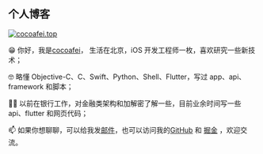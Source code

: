 ## 个人博客

[![cocoafei.top](https://github.com/muzipiao/muzipiao.github.io/workflows/cocoafei.top/badge.svg)](https://cocoafei.top)

😁  你好，我是[cocoafei](https://github.com/muzipiao)， 生活在北京，iOS 开发工程师一枚，喜欢研究一些新技术；

🤓  略懂 Objective-C、C、Swift、Python、Shell、Flutter，写过 app、api、framework 和脚本；

👨‍💻‍  以前在银行工作，对金融类架构和加解密了解一些，目前业余时间写一些 api、flutter 和网页代码；

📫  如果你想聊聊，可以给我发[邮件](mailto:lifei_zdjl@126.com)，也可以访问我的[GitHub](https://github.com/muzipiao)  和 [掘金](https://juejin.im/user/5b2f1c51f265da59ad439f69) ，欢迎交流。
